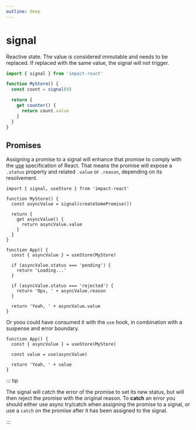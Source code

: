 ```yaml
---
outline: deep
---
```


# signal

Reactive state. The value is considered immutable and needs to be replaced. If replaced with the same value, the signal will not trigger.

```ts
import { signal } from 'impact-react'

function MyStore() {
  const count = signal(0)

  return {
    get counter() {
      return count.value
    }
  }
}
```

## Promises

Assigning a promise to a signal will enhance that promise to comply with the [use](https://react.dev/reference/react/use) specification of React. That means the promise will expose a `.status` property and related `.value` or `.reason`, depending on its resolvement.

```tsx
import { signal, useStore } from 'impact-react'

function MyStore() {
  const asyncValue = signal(createSomePromise())

  return {
    get asyncValue() {
      return asyncValue.value
    }
  }
}

function App() {
  const { asyncValue } = useStore(MyStore)

  if (asyncValue.status === 'pending') {
    return 'Loading...'
  }

  if (asyncValue.status === 'rejected') {
    return 'Ops, ' + asyncValue.reason
  }

  return 'Yeah, ' + asyncValue.value
}
```

Or yoou could have consumed it with the `use` hook, in combination with a suspense and error boundary.

```tsx
function App() {
  const { asyncValue } = useStore(MyStore)

  const value = use(asyncValue)

  return 'Yeah, ' + value
}
```

::: tip

The signal will catch the error of the promise to set its new status, but will then reject the promise with the original reason. To **catch** an error you should either use async try/catch when assigning the promise to a signal, or use a `catch` on the promise after it has been assigned to the signal.

:::